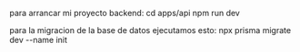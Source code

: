 para arrancar mi proyecto backend:
cd apps/api
  npm run dev


para la migracion de la base de datos ejecutamos esto:
npx prisma migrate dev --name init